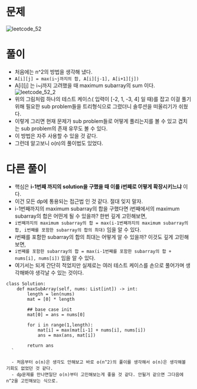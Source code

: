 # 문제
![leetcode_52](https://user-images.githubusercontent.com/51700219/76594240-e785c180-653b-11ea-88e1-ad5c0dda27f6.png)

# 풀이
- 처음에는 n^2의 방법을 생각해 냈다.
- `A[i][j] = max(i~j까지의 합, A[i][j-1], A[i+1][j])`
- A[i][j] 는 i~j까지 고려했을 때 maximum subarray의 sum 이다.
![leetcode_52_2](https://user-images.githubusercontent.com/51700219/76594481-a2ae5a80-653c-11ea-9a03-9b2bdd178605.jpg)
- 위의 그림처럼 하나의 테스트 케이스( 입력이 [-2, 1, -3, 4] 일 때)를 잡고 이걸 풀기위해 필요한 sub problem들을 트리형식으로 그렸더니 솔루션을 떠올리기가 쉬웠다.
- 이렇게 그리면 현재 문제가 sub problem들로 어떻게 풀리는지를 볼 수 있고 겹치는 sub problem의 존재 유무도 볼 수 있다.
- 이 방법은 자주 사용할 수 있을 것 같다.
- 그런데 알고보니 o(n)의 풀이법도 있었다.

# 다른 풀이
- 핵심은 **i-1번째 까지의 solution을 구했을 때 이를 i번째로 어떻게 확장시키느냐** 이다.
- 이건 모든 dp에 통용되는 접근법 인 것 같다. 절대 잊지 말자.
- i-1번째까지의 maximum subarray의 합을 구했다면 i번째에서의 maximum subarray의 합은 어떤게 될 수 있을까? 한번 깊게 고민해보면,
- `i번째까지의 maximum subarray의 합 = max(i-1번째까지의 maximum subarray의 합, i번째를 포함한 subarray의 합의 최대)` 임을 알 수 있다.
- i번째를 포함한 subarray의 합의 최대는 어떻게 알 수 있을까? 이것도 깊게 고민해보면,
- `i번째를 포함한 subarray의 합 = max(i-1번째를 포함한 subarray의 합 + nums[i], nums[i])` 임을 알 수 있다.
- 여기서는 되게 간단히 적었지만 실제로는 여러 테스트 케이스를 손으로 풀어가며 생각해봐야 생각날 수 있는 것이다.
```python3
class Solution:
    def maxSubArray(self, nums: List[int]) -> int:
        length = len(nums)
        mat = [0] * length
        
        ## base case init
        mat[0] = ans = nums[0]
            
        for i in range(1,length):
            mat[i] = max(mat[i-1] + nums[i], nums[i])
            ans = max(ans, mat[i])
        
        return ans
  `
  
  - 처음부터 o(n)은 생각도 안해보고 바로 o(n^2)의 풀이를 생각해서 o(n)은 생각해볼 기회도 없었던 것 같다.
  - dp문제를 만나면일단 o(n)부터 고민해보는게 좋을 것 같다. 안될거 같으면 그다음에 n^2을 고민해보는 식으로.
